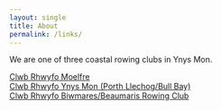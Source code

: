 ```yaml
---
layout: single
title: About
permalink: /links/
---
```

<p>We are one of three coastal rowing clubs in Ynys Mon.</p>
<a href="https://www.moelfrerowing.org.uk">Clwb Rhwyfo Moelfre</a><br />
<a href="https://ynysmonrowing.co.uk">Clwb Rhwyfo Ynys Mon (Porth Llechog/Bull Bay)</a><br />
<a href="https://www.beaumarisrowingclub.org.uk">Clwb Rhwyfo Biwmares/Beaumaris Rowing Club</a><br />
